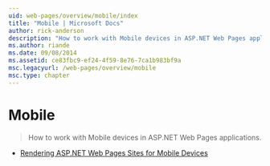 ```yaml
---
uid: web-pages/overview/mobile/index
title: "Mobile | Microsoft Docs"
author: rick-anderson
description: "How to work with Mobile devices in ASP.NET Web Pages applications."
ms.author: riande
ms.date: 09/08/2014
ms.assetid: ce83fbc9-ef24-4f59-8e76-7ca1b983bf9a
msc.legacyurl: /web-pages/overview/mobile
msc.type: chapter
---
```

# Mobile

> How to work with Mobile devices in ASP.NET Web Pages applications.

- [Rendering ASP.NET Web Pages Sites for Mobile Devices](rendering-aspnet-web-pages-sites-for-mobile-devices.md)
